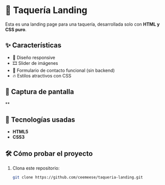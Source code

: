 # 🌮 Taquería Landing

Esta es una landing page para una taquería, desarrollada solo con **HTML y CSS puro**. 

## ✨ Características

- 🎨 Diseño responsive 
- 🎞️ Slider de imágenes
- 📩 Formulario de contacto funcional (sin backend)
- 🔥 Estilos atractivos con CSS

## 📸 Captura de pantalla

**

## 🚀 Tecnologías usadas

- **HTML5**
- **CSS3**

## 🛠 Cómo probar el proyecto

1. Clona este repositorio:
   ```sh
   git clone https://github.com/ceemeese/taqueria-landing.git
